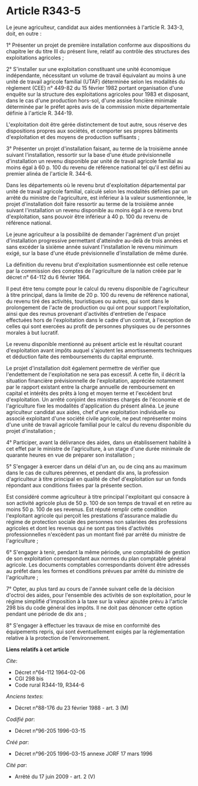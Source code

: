 # Article R343-5

Le jeune agriculteur, candidat aux aides mentionnées à l'article R. 343-3, doit, en outre :

1° Présenter un projet de première installation conforme aux dispositions du chapitre Ier du titre III du présent livre,
relatif au contrôle des structures des exploitations agricoles ;

2° S'installer sur une exploitation constituant une unité économique indépendante, nécessitant un volume de travail
équivalant au moins à une unité de travail agricole familial (UTAF) déterminée selon les modalités du règlement (CEE) n°
449-82 du 15 février 1982 portant organisation d'une enquête sur la structure des exploitations agricoles pour 1983 et
disposant, dans le cas d'une production hors-sol, d'une assise foncière minimale déterminée par le préfet après avis de la
commission mixte départementale définie à l'article R. 344-19.

L'exploitation doit être gérée distinctement de tout autre, sous réserve des dispositions propres aux sociétés, et comporter
ses propres bâtiments d'exploitation et des moyens de production suffisants ;

3° Présenter un projet d'installation faisant, au terme de la troisième année suivant l'installation, ressortir sur la base
d'une étude prévisionnelle d'installation un revenu disponible par unité de travail agricole familial au moins égal à 60 p.
100 du revenu de référence national tel qu'il est défini au premier alinéa de l'article R. 344-6.

Dans les départements où le revenu brut d'exploitation départemental par unité de travail agricole familial, calculé selon
les modalités définies par un arrêté du ministre de l'agriculture, est inférieur à la valeur susmentionnée, le projet
d'installation doit faire ressortir au terme de la troisième année suivant l'installation un revenu disponible au moins égal
à ce revenu brut d'exploitation, sans pouvoir être inférieur à 40 p. 100 du revenu de référence national.

Le jeune agriculteur a la possibilité de demander l'agrément d'un projet d'installation progressive permettant d'atteindre
au-delà de trois années et sans excéder la sixième année suivant l'installation le revenu minimum exigé, sur la base d'une
étude prévisionnelle d'installation de même durée.

La définition du revenu brut d'exploitation susmentionnée est celle retenue par la commission des comptes de l'agriculture de
la nation créée par le décret n° 64-112 du 6 février 1964.

Il peut être tenu compte pour le calcul du revenu disponible de l'agriculteur à titre principal, dans la limite de 20 p. 100
du revenu de référence national, du revenu tiré des activités, touristiques ou autres, qui sont dans le prolongement de
l'acte de production ou qui ont pour support l'exploitation, ainsi que des revnus provenant d'activités d'entretien de
l'espace effectuées hors de l'exploitation dans le cadre d'un contrat, à l'exception de celles qui sont exercées au profit de
personnes physiques ou de personnes morales à but lucratif.

Le revenu disponible mentionné au présent article est le résultat courant d'exploitation avant impôts auquel s'ajoutent les
amortissements techniques et déduction faite des remboursements du capital emprunté.

Le projet d'installation doit également permettre de vérifier que l'endettement de l'exploitation ne sera pas excessif. A
cette fin, il décrit la situation financière prévisionnelle de l'exploitation, appréciée notamment par le rapport existant
entre la charge annuelle de remboursement en capital et intérêts des prêts à long et moyen terme et l'excédent brut
d'exploitation. Un arrêté conjoint des ministres chargés de l'économie et de l'agriculture fixe les modalités d'application
du présent alinéa. Le jeune agriculteur candidat aux aides, chef d'une exploitation individuelle ou associé exploitant d'une
société civile agricole, ne peut représenter moins d'une unité de travail agricole familial pour le calcul du revenu
disponible du projet d'installation ;

4° Participer, avant la délivrance des aides, dans un établissement habilité à cet effet par le ministre de l'agriculture, à
un stage d'une durée minimale de quarante heures en vue de préparer son installation ;

5° S'engager à exercer dans un délai d'un an, ou de cinq ans au maximum dans le cas de cultures pérennes, et pendant dix ans,
la profession d'agriculteur à titre principal en qualité de chef d'exploitation sur un fonds répondant aux conditions fixées
par la présente section.

Est considéré comme agriculteur à titre principal l'exploitant qui consacre à son activité agricole plus de 50 p. 100 de son
temps de travail et en retire au moins 50 p. 100 de ses revenus. Est réputé remplir cette condition l'exploitant agricole qui
perçoit les prestations d'assurance maladie du régime de protection sociale des personnes non salariées des professions
agricoles et dont les revenus qui ne sont pas tirés d'activités professionnelles n'excèdent pas un montant fixé par arrêté du
ministre de l'agriculture ;

6° S'engager à tenir, pendant la même période, une comptabilité de gestion de son exploitation correspondant aux normes du
plan comptable général agricole. Les documents comptables correspondants doivent être adressés au préfet dans les formes et
conditions prévues par arrêté du ministre de l'agriculture ;

7° Opter, au plus tard au cours de l'année suivant celle de la décision d'octroi des aides, pour l'ensemble des activités de
son exploitation, pour le régime simplifié d'imposition à la taxe sur la valeur ajoutée prévu à l'article 298 bis du code
général des impôts. Il ne doit pas dénoncer cette option pendant une période de dix ans ;

8° S'engager à effectuer les travaux de mise en conformité des équipements repris, qui sont éventuellement exigés par la
réglementation relative à la protection de l'environnement.

**Liens relatifs à cet article**

_Cite_:

  - Décret n°64-112 1964-02-06
  - CGI 298 bis
  - Code rural R344-19, R344-6

_Anciens textes_:

  - Décret n°88-176 du 23 février 1988 - art. 3 (M)

_Codifié par_:

  - Décret n°96-205 1996-03-15

_Créé par_:

  - Décret n°96-205 1996-03-15 annexe JORF 17 mars 1996

_Cité par_:

  - Arrêté du 17 juin 2009 - art. 2 (V)
